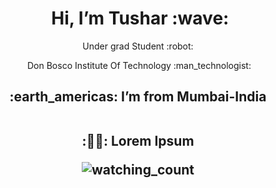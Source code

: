 <h1 align="center"><a id="Hi_Im_Alejandro_chicken_0"></a>&nbsp;Hi, I’m Tushar :wave:</h1>
<p align="center">Under grad Student :robot:</p>
<p align="center">&nbsp;Don Bosco Institute Of Technology :man_technologist:</p>
<h2 align="center"><a id="About_me_6">
<p align="center"> <a>:earth_americas: I’m from Mumbai-India </a>
<p> <br> <a>:🧑‍💻: Lorem Ipsum </a><br> <p>
<p align="center"> 
  <img src="https://komarev.com/ghpvc/?username=tushar4303&color=blueviolet" alt="watching_count" />
</p>



